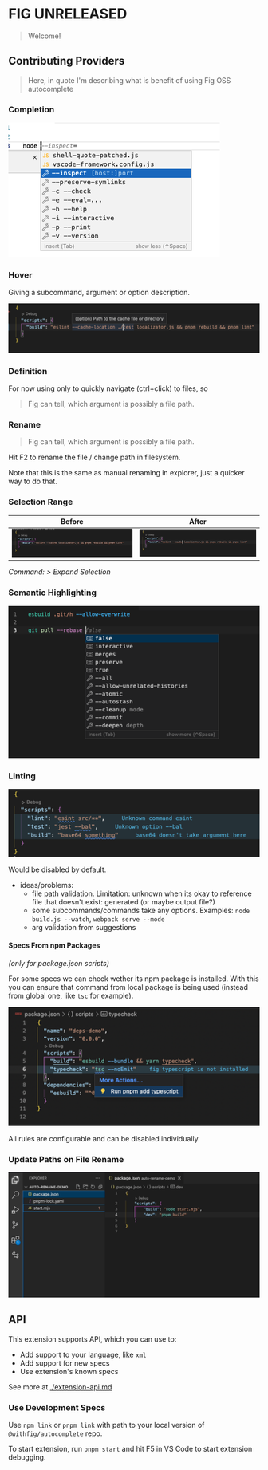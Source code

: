 # FIG UNRELEASED

> Welcome!

## Contributing Providers

> Here, in quote I'm describing what is benefit of using Fig OSS autocomplete

### Completion

![1](media/completions.png)

### Hover

Giving a subcommand, argument or option description.

![2](media/hover.png)

### Definition

For now using only to quickly navigate (ctrl+click) to files, so
> Fig can tell, which argument is possibly a file path.

### Rename

> Fig can tell, which argument is possibly a file path.

Hit F2 to rename the file / change path in filesystem.

Note that this is the same as manual renaming in explorer, just a quicker way to do that.

### Selection Range

| Before                           | After                           |
| -------------------------------- | ------------------------------- |
| ![1](media/before-selection.gif) | ![1](media/after-selection.gif) |

*Command: > Expand Selection*

### Semantic Highlighting

![2](media/semantic-highlighting.png)

### Linting

![1](media/lint.png)

Would be disabled by default.

- ideas/problems:
  - file path validation. Limitation: unknown when its okay to reference file that doesn't exist: generated (or maybe output file?)
  - some subcommands/commands take any options. Examples: `node build.js --watch`, `webpack serve --mode`
  - arg validation from suggestions

#### Specs From npm Packages

*(only for package.json scripts)*

For some specs we can check wether its npm package is installed. With this you can ensure that command from local package is being used (instead from global one, like `tsc` for example).

![specs-from-npm-packages](./media/specs-from-npm-packages.png)

All rules are configurable and can be disabled individually.

### Update Paths on File Rename

![1](media/auto-rename-paths.gif)

## API

This extension supports API, which you can use to:

- Add support to your language, like `xml`
- Add support for new specs
- Use extension's known specs

See more at [./extension-api.md](./extension-api.md)

### Use Development Specs

Use `npm link` or `pnpm link` with path to your local version of `@withfig/autocomplete` repo.

To start extension, run `pnpm start` and hit F5 in VS Code to start extension debugging.
